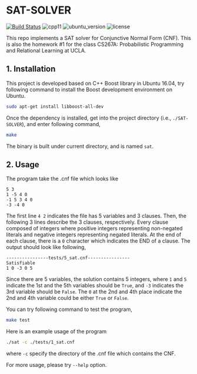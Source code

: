 # SAT-SOLVER

[![Build Status](https://travis-ci.com/TooSchoolForCool/SAT-SOLVER.svg?token=pTSTf8Kr3MZ8RE9G5srX&branch=master)](https://travis-ci.com/TooSchoolForCool/SAT-SOLVER) ![cpp11](https://img.shields.io/badge/C%2B%2B-11-blue.svg) ![ubuntu_version](https://img.shields.io/badge/Ubuntu-16.04-blue.svg) ![license](https://img.shields.io/hexpm/l/plug.svg)

This repo implements a SAT solver for Conjunctive Normal Form (CNF). This is also the homework #1 for the class CS267A: Probabilistic Programming and Relational Learning at UCLA.

## 1. Installation

This project is developed based on C++ Boost library in Ubuntu 16.04, try following command to install the Boost development environment on Ubuntu.

```bash
sudo apt-get install libboost-all-dev
```

Once the dependency is installed, get into the project directory (i.e., `./SAT-SOLVER`), and enter following command,

```bash
make
```

The binary is built under current directory, and is named `sat`.

## 2. Usage

The program take the .cnf file which looks like

```
5 3
1 -5 4 0
-1 5 3 4 0
-3 -4 0
```

The first line `4 2` indicates the file has 5 variables and 3 clauses. Then, the following 3 lines describe the 3 clauses, respectively. Every clause composed of integers where positive integers representing non-negated literals and negative integers representing negated literals. At the end of each clause, there is a `0` character which indicates the END of a clause. The output should look like following,

```
----------------tests/5_sat.cnf----------------
Satisfiable
1 0 -3 0 5
```

Since there are 5 variables, the solution contains 5 integers, where `1` and `5` indicate the 1st and the 5th variables should be `True`, and `-3` indicates the 3rd variable should be `False`. The `0` at the 2nd and 4th place indicate the 2nd and 4th variable could be either `True` or `False`.



You can try following command to test the program,

```bash
make test
```



Here is an example usage of the program

```bash
./sat -c ./tests/1_sat.cnf
```

where `-c` specify the directory of the .cnf file which contains the CNF. 

For more usage, please try `--help` option.